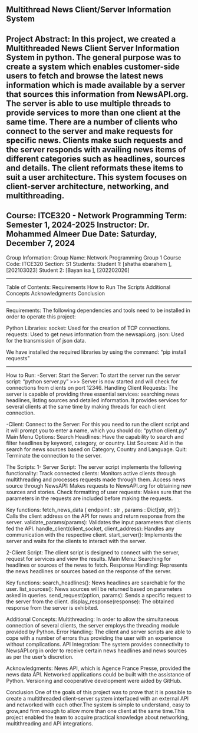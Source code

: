 Multithread News Client/Server Information System
----------------------
Project Abstract:
In this project, we created a Multithreaded News Client Server Information System in python. 
The general purpose was to create a system which enables customer-side users to fetch and browse the latest news information which is made available by a server that sources this information from NewsAPI.org.
The server is able to use multiple threads to provide services to more than one client at the same time. There are a number of clients who connect to the server and make requests for specific news.
Clients make such requests and the server responds with availing news items of different categories such as headlines, sources and details. The client reformats these items to suit a user architecture.
This system focuses on client-server architecture, networking, and multithreading.
--------------------------

Course: ITCE320 - Network Programming
Term: Semester 1, 2024-2025
Instructor: Dr. Mohammed Almeer
Due Date: Saturday, December 7, 2024
------

Group Information:
Group Name: Network Programming Group 1
Course Code: ITCE320
Section: S1
Students:
Student 1: [shatha ebarahem ], [202103023]
Student 2: [Bayan isa ], [202202026]

------

Table of Contents:
Requirements
How to Run
The Scripts
Additional Concepts
Acknowledgments
Conclusion

----------

Requirements:
The following dependencies and tools need to be installed in order to operate this project:

Python Libraries:
socket: Used for the creation of TCP connections.
requests: Used to get news information from the newsapi.org.
json: Used for the transmission of json data.

We have installed the required libraries by using the command:
“pip install requests”

---
How to Run:
-Server:
Start the Server:
To start the server run the server script: “python server.py” >>> Server is now started and will check for connections from clients on port 12346.
Handling Client Requests:
The server is capable of providing three essential services: searching news headlines, listing sources and detailed information.
It provides services for several clients at the same time by making threads for each client connection.

-Client:
Connect to the Server: For this you need to run the client script and it will prompt you to enter a name, which you should do: “python client.py”
Main Menu Options:
Search Headlines: Have the capability to search and filter headlines by keyword, category, or country.
List Sources: Aid in the search for news sources based on Category, Country and Language.
Quit: Terminate the connection to the server.


The Scripts:
1- Server Script:
The server script implements the following functionality:
Track connected clients: Monitors active clients through multithreading and processes requests made through them.
Access news source through NewsAPI: Makes requests to NewsAPI.org for obtaining new sources and stories.
Check formatting of user requests: Makes sure that the parameters in the requests are included before making the requests.

Key functions:
fetch_news_data ( endpoint : str , params : Dict[str, str] ): Calls the client address on the API for news and return response from the server.
validate_params(params): Validates the input parameters that clients fed the API.
handle_client(client_socket, client_address): Handles any communication with the respective client.
start_server(): Implements the server and waits for the clients to interact with the server.

2-Client Script:
The client script is designed to connect with the server, request for services and view the results.
Main Menu: Searching for headlines or sources of the news to fetch.
Response Handling: Represents the news headlines or sources based on the response of the server.


Key functions:
search_headlines(): News headlines are searchable for the user.
list_sources(): News sources will be returned based on parameters asked in queries.
send_request(option, params): Sends a specific request to the server from the client.
display_response(response): The obtained response from the server is exhibited.

Additional Concepts:
Multithreading: In order to allow the simultaneous connection of several clients, the server employs the threading module provided by Python.
Error Handling: The client and server scripts are able to cope with a number of errors thus providing the user with an experience without complications.
API Integration: The system provides connectivity to NewsAPI.org in order to receive certain news headlines and news sources as per the user’s discretion.

Acknowledgments:
News API, which is Agence France Presse, provided the news data API.
Networked applications could be built with the assistance of Python.
Versioning and cooperative development were aided by GitHub.

Conclusion
One of the goals of this project was to prove that it is possible to create a multithreaded client-server system interfaced with an
external API and networked with each other.The system is simple to understand, easy to grow,and firm enough to allow more than one
client at the same time.This project enabled the team to acquire practical knowledge about networking, multithreading and API integrations.
